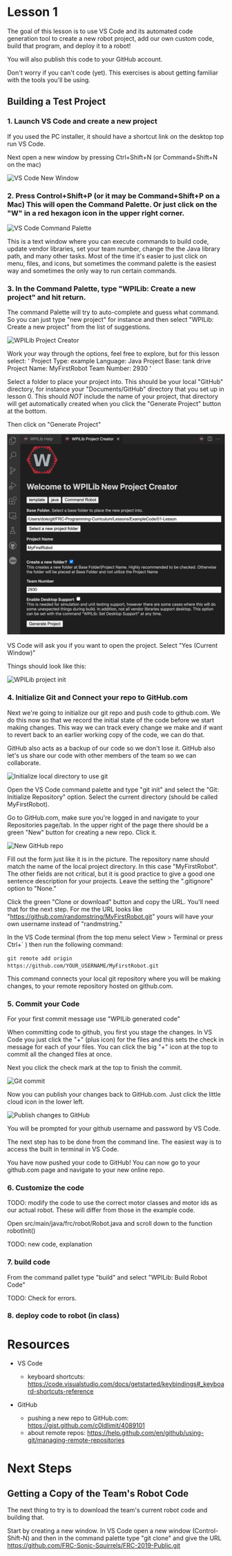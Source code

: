 # Lesson 1

The goal of this lesson is to use VS Code and its automated code
generation tool to create a new robot project, add our own custom
code, build that program, and deploy it to a robot!

You will also publish this code to your GitHub account.

Don't worry if you can't code (yet). This exercises is about getting
familiar with the tools you'll be using.

## Building a Test Project

### 1. Launch VS Code and create a new project

If you used the PC installer, it should have a shortcut link on the
desktop top run VS Code.

Next open a new window by pressing Ctrl+Shift+N (or Command+Shift+N on the mac)

![VS Code New Window](https://raw.githubusercontent.com/randomstring/FRC-Programming-Curriculum/master/Lessons/imgs/VSCode_New_Window.png)

### 2. Press Control+Shift+P (or it may be Command+Shift+P on a Mac) This will open the Command Palette. Or just click on the "W" in a red hexagon icon in the upper right corner.

![VS Code Command Palette](https://raw.githubusercontent.com/randomstring/FRC-Programming-Curriculum/master/Lessons/imgs/Command_Palette.png)

This is a text window where you can execute commands to build code,
update vendor libraries, set your team number, change the the Java
library path, and many other tasks. Most of the time it's easier to
just click on menu, files, and icons, but sometimes the command
palette is the easiest way and sometimes the only way to run certain
commands.

### 3. In the Command Palette, type "WPILib: Create a new project" and hit return.

The command Palette will try to auto-complete and guess what
command. So you can just type "new project" for instance and then
select "WPILib: Create a new project" from the list of suggestions.

![WPILib Project Creator](https://raw.githubusercontent.com/randomstring/FRC-Programming-Curriculum/master/Lessons/imgs/WPILib_Project_Creator.png)

Work your way through the options, feel free to explore, but for this lesson select:
'
  Project Type: example
  Language: Java
  Project Base: tank drive
  Project Name: MyFirstRobot
  Team Number: 2930
'

Select a folder to place your project into. This should be your local
"GitHub" directory, for instance your "Documents/GitHub" directory
that you set up in lesson 0. This should *NOT* include the name of
your project, that directory will get automatically created when you
click the "Generate Project" button at the bottom.
  
Then click on "Generate Project"

![WPILib New Project](https://raw.githubusercontent.com/randomstring/FRC-Programming-Curriculum/master/Lessons/imgs/WPILib_New_Project.png)

VS Code will ask you if you want to open the project. Select "Yes (Current Window)"

Things should look like this:

![WPILib project init](https://raw.githubusercontent.com/randomstring/FRC-Programming-Curriculum/master/Lessons/imgs/WPILib_init.png)

### 4. Initialize Git and Connect your repo to GitHub.com

Next we're going to initialize our git repo and push code to
github.com. We do this now so that we record the initial state of the
code before we start making changes. This way we can track every
change we make and if want to revert back to an earlier working copy
of the code, we can do that.

GitHub also acts as a backup of our code so we don't lose it. GitHub
also let's us share our code with other members of the team so we can
collaborate.

![Initialize local directory to use git](https://raw.githubusercontent.com/randomstring/FRC-Programming-Curriculum/master/Lessons/imgs/Git_init.png)

Open the VS Code command palette and type "git init" and select the
"Git: Initialize Repository" option. Select the current directory
(should be called MyFirstRobot).

Go to GitHub.com, make sure you're logged in and navigate to your
Repositories page/tab. In the upper right of the page there should be
a green "New" button for creating a new repo. Click it.

![New GitHub repo](https://raw.githubusercontent.com/randomstring/FRC-Programming-Curriculum/master/Lessons/imgs/GitHub_new_repo.png)

Fill out the form just like it is in the picture. The repository name
should match the name of the local project directory. In this case
"MyFirstRobot". The other fields are not critical, but it is good
practice to give a good one sentence description for your
projects. Leave the setting the ".gitignore" option to "None."

Click the green "Clone or download" button and copy the URL. You'll
need that for the next step. For me the URL looks like
"https://github.com/randomstring/MyFirstRobot.git" yours will have
your own username instead of "randmstring."


In the VS Code terminal (from the top menu select View > Terminal or press Ctrl+` ) then run the following command:

`
git remote add origin https://github.com/YOUR_USERNAME/MyFirstRobot.git
`

This command connects your local git repository where you will be
making changes, to your remote repository hosted on github.com.


### 5. Commit your Code


For your first commit message use "WPILib generated code"

When committing code to github, you first you stage the changes. In VS
Code you just click the "+" (plus icon) for the files and this sets
the check in message for each of your files. You can click the big "+"
icon at the top to commit all the changed files at once.

Next you click the check mark at the top to finish the commit. 

![Git commit](https://raw.githubusercontent.com/randomstring/FRC-Programming-Curriculum/master/Lessons/imgs/VSCode_git_commit.png)

Now you can publish your changes back to GitHub.com. Just click the
little cloud icon in the lower left.

![Publish changes to GitHub](https://raw.githubusercontent.com/randomstring/FRC-Programming-Curriculum/master/Lessons/imgs/VSCode_git_publish.png)

You will be prompted for your github username and password by VS Code.

The next step has to be done from the command line. The easiest way is
to access the built in terminal in VS Code.


You have now pushed your code to GitHub! You can now go to your
github.com page and navigate to your new online repo.

### 6. Customize the code

TODO: modify the code to use the correct motor classes and motor ids
as our actual robot. These will differ from those in the example code.

Open src/main/java/frc/robot/Robot.java and scroll down to the function robotInit()

TODO: new code, explanation

### 7. build code

From the command pallet type "build" and select "WPILib: Build Robot Code"

TODO: Check for errors. 


### 8. deploy code to robot (in class)


# Resources

 - VS Code
   + keyboard shortcuts: https://code.visualstudio.com/docs/getstarted/keybindings#_keyboard-shortcuts-reference

 - GitHub
   + pushing a new repo to GitHub.com:  https://gist.github.com/c0ldlimit/4089101
   + about remote repos:  https://help.github.com/en/github/using-git/managing-remote-repositories


# Next Steps

## Getting a Copy of the Team's Robot Code

The next thing to try is to download the team's current robot code and
building that.

Start by creating a new window. In VS Code open a new window
(Control-Shift-N) and then in the command palette type "git clone" and
give the URL
https://github.com/FRC-Sonic-Squirrels/FRC-2019-Public.git

